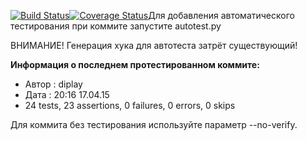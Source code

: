 [![Build Status](https://travis-ci.org/K224/party_surfing.svg?branch=master)](https://travis-ci.org/K224/party_surfing)[![Coverage Status](https://coveralls.io/repos/K224/party_surfing/badge.svg?branch=master)](https://coveralls.io/r/K224/party_surfing?branch=master)Для добавления автоматического тестирования при коммите запустите autotest.py

ВНИМАНИЕ! Генерация хука для автотеста затрёт существующий!

**Информация о последнем протестированном коммите:**
* Автор : diplay
* Дата : 20:16  17.04.15
* 24 tests, 23 assertions, 0 failures, 0 errors, 0 skips


Для коммита без тестирования используйте параметр --no-verify.
